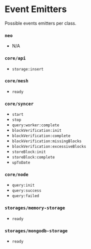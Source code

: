 # Event Emitters

Possible events emitters per class.

### `neo`

* N/A

### `core/api`

* `storage:insert`

### `core/mesh`

* `ready`

### `core/syncer`

* `start`
* `stop`
* `query:worker:complete`
* `blockVerification:init`
* `blockVerification:complete`
* `blockVerification:missingBlocks`
* `blockVerification:excessiveBlocks`
* `storeBlock:init`
* `storeBlock:complete`
* `upToDate`

### `core/node`

* `query:init`
* `query:success`
* `query:failed`

### `storages/memory-storage`

* `ready`

### `storages/mongodb-storage`

* `ready`
